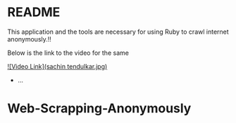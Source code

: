 # README

This application and the tools are necessary for using Ruby to crawl internet anonymously.!!

Below is the link to the video for the same

[![Video Link](sachin tendulkar.jpg)](https://www.youtube.com/watch?v=n6dD2OPJ8pw&t=738s)

* ...
# Web-Scrapping-Anonymously
